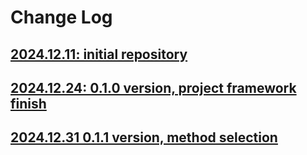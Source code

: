 # Change Log

## [2024.12.11: initial repository](change_log/2024.12.11.md)

## [2024.12.24: 0.1.0 version, project framework finish](change_log/2024.12.24.md)

## [2024.12.31 0.1.1 version, method selection](change_log/2025.01.19.md)
